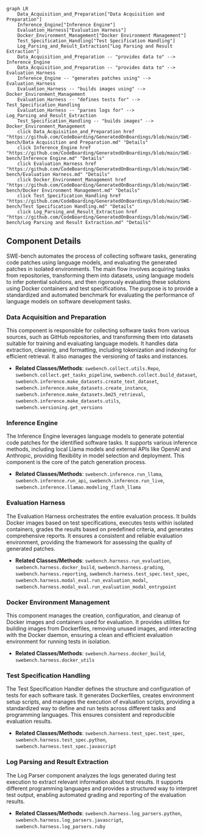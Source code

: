 ```mermaid
graph LR
    Data_Acquisition_and_Preparation["Data Acquisition and Preparation"]
    Inference_Engine["Inference Engine"]
    Evaluation_Harness["Evaluation Harness"]
    Docker_Environment_Management["Docker Environment Management"]
    Test_Specification_Handling["Test Specification Handling"]
    Log_Parsing_and_Result_Extraction["Log Parsing and Result Extraction"]
    Data_Acquisition_and_Preparation -- "provides data to" --> Inference_Engine
    Data_Acquisition_and_Preparation -- "provides data to" --> Evaluation_Harness
    Inference_Engine -- "generates patches using" --> Evaluation_Harness
    Evaluation_Harness -- "builds images using" --> Docker_Environment_Management
    Evaluation_Harness -- "defines tests for" --> Test_Specification_Handling
    Evaluation_Harness -- "parses logs for" --> Log_Parsing_and_Result_Extraction
    Test_Specification_Handling -- "builds images" --> Docker_Environment_Management
    click Data_Acquisition_and_Preparation href "https://github.com/CodeBoarding/GeneratedOnBoardings/blob/main/SWE-bench/Data Acquisition and Preparation.md" "Details"
    click Inference_Engine href "https://github.com/CodeBoarding/GeneratedOnBoardings/blob/main/SWE-bench/Inference Engine.md" "Details"
    click Evaluation_Harness href "https://github.com/CodeBoarding/GeneratedOnBoardings/blob/main/SWE-bench/Evaluation Harness.md" "Details"
    click Docker_Environment_Management href "https://github.com/CodeBoarding/GeneratedOnBoardings/blob/main/SWE-bench/Docker Environment Management.md" "Details"
    click Test_Specification_Handling href "https://github.com/CodeBoarding/GeneratedOnBoardings/blob/main/SWE-bench/Test Specification Handling.md" "Details"
    click Log_Parsing_and_Result_Extraction href "https://github.com/CodeBoarding/GeneratedOnBoardings/blob/main/SWE-bench/Log Parsing and Result Extraction.md" "Details"
```

## Component Details

SWE-bench automates the process of collecting software tasks, generating code patches using language models, and evaluating the generated patches in isolated environments. The main flow involves acquiring tasks from repositories, transforming them into datasets, using language models to infer potential solutions, and then rigorously evaluating these solutions using Docker containers and test specifications. The purpose is to provide a standardized and automated benchmark for evaluating the performance of language models on software development tasks.

### Data Acquisition and Preparation
This component is responsible for collecting software tasks from various sources, such as GitHub repositories, and transforming them into datasets suitable for training and evaluating language models. It handles data extraction, cleaning, and formatting, including tokenization and indexing for efficient retrieval. It also manages the versioning of tasks and instances.
- **Related Classes/Methods**: `swebench.collect.utils.Repo`, `swebench.collect.get_tasks_pipeline`, `swebench.collect.build_dataset`, `swebench.inference.make_datasets.create_text_dataset`, `swebench.inference.make_datasets.create_instance`, `swebench.inference.make_datasets.bm25_retrieval`, `swebench.inference.make_datasets.utils`, `swebench.versioning.get_versions`

### Inference Engine
The Inference Engine leverages language models to generate potential code patches for the identified software tasks. It supports various inference methods, including local Llama models and external APIs like OpenAI and Anthropic, providing flexibility in model selection and deployment. This component is the core of the patch generation process.
- **Related Classes/Methods**: `swebench.inference.run_llama`, `swebench.inference.run_api`, `swebench.inference.run_live`, `swebench.inference.llamao.modeling_flash_llama`

### Evaluation Harness
The Evaluation Harness orchestrates the entire evaluation process. It builds Docker images based on test specifications, executes tests within isolated containers, grades the results based on predefined criteria, and generates comprehensive reports. It ensures a consistent and reliable evaluation environment, providing the framework for assessing the quality of generated patches.
- **Related Classes/Methods**: `swebench.harness.run_evaluation`, `swebench.harness.docker_build`, `swebench.harness.grading`, `swebench.harness.reporting`, `swebench.harness.test_spec.test_spec`, `swebench.harness.modal_eval.run_evaluation_modal`, `swebench.harness.modal_eval.run_evaluation_modal_entrypoint`

### Docker Environment Management
This component manages the creation, configuration, and cleanup of Docker images and containers used for evaluation. It provides utilities for building images from Dockerfiles, removing unused images, and interacting with the Docker daemon, ensuring a clean and efficient evaluation environment for running tests in isolation.
- **Related Classes/Methods**: `swebench.harness.docker_build`, `swebench.harness.docker_utils`

### Test Specification Handling
The Test Specification Handler defines the structure and configuration of tests for each software task. It generates Dockerfiles, creates environment setup scripts, and manages the execution of evaluation scripts, providing a standardized way to define and run tests across different tasks and programming languages. This ensures consistent and reproducible evaluation results.
- **Related Classes/Methods**: `swebench.harness.test_spec.test_spec`, `swebench.harness.test_spec.python`, `swebench.harness.test_spec.javascript`

### Log Parsing and Result Extraction
The Log Parser component analyzes the logs generated during test execution to extract relevant information about test results. It supports different programming languages and provides a structured way to interpret test output, enabling automated grading and reporting of the evaluation results.
- **Related Classes/Methods**: `swebench.harness.log_parsers.python`, `swebench.harness.log_parsers.javascript`, `swebench.harness.log_parsers.ruby`